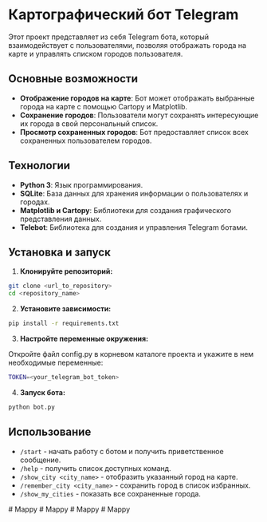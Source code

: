 # Картографический бот Telegram

Этот проект представляет из себя Telegram бота, который взаимодействует с пользователями, позволяя отображать города на карте и управлять списком городов пользователя.

## Основные возможности

- **Отображение городов на карте**: Бот может отображать выбранные города на карте с помощью Cartopy и Matplotlib.
- **Сохранение городов**: Пользователи могут сохранять интересующие их города в свой персональный список.
- **Просмотр сохраненных городов**: Бот предоставляет список всех сохраненных пользователем городов.

## Технологии

- **Python 3**: Язык программирования.
- **SQLite**: База данных для хранения информации о пользователях и городах.
- **Matplotlib и Cartopy**: Библиотеки для создания графического представления данных.
- **Telebot**: Библиотека для создания и управления Telegram ботами.

## Установка и запуск

1. **Клонируйте репозиторий:**
```bash
git clone <url_to_repository>
cd <repository_name>
```
2. **Установите зависимости:**
```bash
pip install -r requirements.txt
```
3. **Настройте переменные окружения:**

Откройте файл config.py в корневом каталоге проекта и укажите в нем необходимые переменные:
```bash
TOKEN=<your_telegram_bot_token>
```
4. **Запуск бота:**
```bash
python bot.py
```

## Использование

- `/start` - начать работу с ботом и получить приветственное сообщение.
- `/help` - получить список доступных команд.
- `/show_city <city_name>` - отобразить указанный город на карте.
- `/remember_city <city_name>` - сохранить город в список избранных.
- `/show_my_cities` - показать все сохраненные города.

#   M a p p y  
 #   M a p p y  
 #   M a p p y  
 #   M a p p y  
 